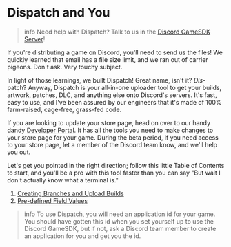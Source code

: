 # Dispatch and You

> info
> Need help with Dispatch? Talk to us in the [Discord GameSDK Server](https://discord.gg/discord-gamesdk)!

If you're distributing a game on Discord, you'll need to send us the files! We quickly learned that email has a file size limit, and we ran out of carrier pigeons. Don't ask. Very touchy subject.

In light of those learnings, we built Dispatch! Great name, isn't it? _Dis_-patch? Anyway, Dispatch is your all-in-one uploader tool to get your builds, artwork, patches, DLC, and anything else onto Discord's servers. It's fast, easy to use, and I've been assured by our engineers that it's made of 100% farm-raised, cage-free, grass-fed code.

If you are looking to update your store page, head on over to our handy dandy [Developer Portal](https://discordapp.com/developers). It has all the tools you need to make changes to your store page for your game. During the beta period, if you need access to your store page, let a member of the Discord team know, and we'll help you out.

Let's get you pointed in the right direction; follow this little Table of Contents to start, and you'll be a pro with this tool faster than you can say "But wait I don't actually know what a terminal is."

1.  [Creating Branches and Upload Builds](#DOCS_DISPATCH_BRANCHES_AND_BUILDS/)
2.  [Pre-defined Field Values](#DOCS_DISPATCH_FIELD_VALUES/)

> info
> To use Dispatch, you will need an application id for your game. You should have gotten this id when you set yourself up to use the Discord GameSDK, but if not, ask a Discord team member to create an application for you and get you the id.
